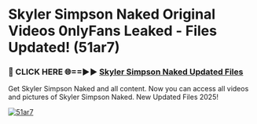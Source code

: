 # Skyler Simpson Naked Original Videos 0nlyFans Leaked - Files Updated! (51ar7)

<h3>🔴 CLICK HERE 🌐==►► <a href="https://tinyurl.com/yckcrads" rel="nofollow">Skyler Simpson Naked Updated Files</a></h3>

Get Skyler Simpson Naked and all content. Now you can access all videos and pictures of Skyler Simpson Naked. New Updated Files 2025!

[![51ar7](https://i.imgur.com/hpKpOFt.gif)](https://tinyurl.com/yckcrads)

